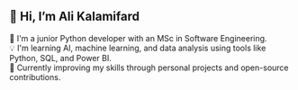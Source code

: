 👋 Hi, I’m Ali Kalamifard
---
👋 I'm a junior Python developer with an MSc in Software Engineering.  
💡 I'm learning AI, machine learning, and data analysis using tools like Python, SQL, and Power BI.  
🚀 Currently improving my skills through personal projects and open-source contributions.
